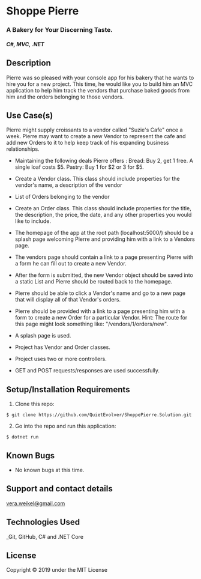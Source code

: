 
# Shoppe Pierre 
### A Bakery for Your Discerning Taste.

#### _C#, MVC, .NET_

## Description
Pierre was so pleased with your console app for his bakery that he wants to hire you for a new project. This time, he would like you to build him an MVC application to help him track the vendors that purchase baked goods from him and the orders belonging to those vendors.

## Use Case(s)
Pierre might supply croissants to a vendor called "Suzie's Cafe" once a week. Pierre may want to create a new Vendor to represent the cafe and add new Orders to it to help keep track of his expanding business relationships.

* Maintaining the following deals Pierre offers :
Bread: Buy 2, get 1 free. A single loaf costs $5.
Pastry: Buy 1 for \$2 or 3 for $5.
* Create a Vendor class. This class should include properties for the vendor's name, a description of the vendor
* List of Orders belonging to the vendor
* Create an Order class. This class should include properties for the title, the description, the price, the date, and any other properties you would like to include.
* The homepage of the app at the root path (localhost:5000/) should be a splash page welcoming Pierre and providing him with a link to a Vendors page.
* The vendors page should contain a link to a page presenting Pierre with a form he can fill out to create a new Vendor. 
* After the form is submitted, the new Vendor object should be saved into a static List and Pierre should be routed back to the homepage.
* Pierre should be able to click a Vendor's name and go to a new page that will display all of that Vendor's orders.
* Pierre should be provided with a link to a page presenting him with a form to create a new Order for a particular Vendor. Hint: The route for this page might look something like: "/vendors/1/orders/new".
* A splash page is used.

* Project has Vendor and Order classes.

* Project uses two or more controllers.

* GET and POST requests/responses are used successfully.

## Setup/Installation Requirements

1. Clone this repo:
```
$ git clone https://github.com/QuietEvolver/ShoppePierre.Solution.git
```

2. Go into the repo and run this application:
```
$ dotnet run
```

## Known Bugs
* No known bugs at this time.

## Support and contact details
vera.weikel@gmail.com

## Technologies Used
_Git, GitHub, C# and .NET Core


## License
Copyright © 2019 under the MIT License
